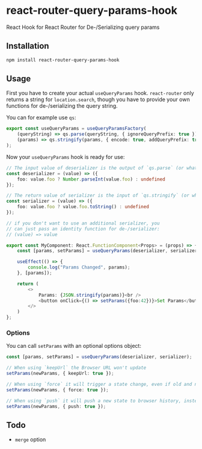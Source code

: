 # react-router-query-params-hook
React Hook for React Router for De-/Serializing query params

## Installation 
```sh
npm install react-router-query-params-hook
```

## Usage
First you have to create your actual `useQueryParams` hook. `react-router` only
returns a string for `location.search`, though you have to provide your own functions
for de-/serializing the query string.

You can for example use `qs`:
```ts
export const useQueryParams = useQueryParamsFactory(
    (queryString) => qs.parse(queryString, { ignoreQueryPrefix: true }),
    (params) => qs.stringify(params, { encode: true, addQueryPrefix: true })
);
```

Now your `useQueryParams` hook is ready for use:
```ts
// The input value of deserializer is the output of `qs.parse` (or whatever you use)
const deserializer = (value) => ({
    foo: value.foo ? Number.parseInt(value.foo) : undefined
});

// The return value of serializer is the input of `qs.stringify` (or whatever you use)
const serializer = (value) => ({
    foo: value.foo ? value.foo.toString() : undefined
});

// if you don't want to use an additional serializer, you
// can just pass an identity function for de-/serializer:
// (value) => value

export const MyComponent: React.FunctionComponent<Props> = (props) => {
    const [params, setParams] = useQueryParams(deserializer, serializer);

    useEffect(() => {
        console.log("Params Changed", params);
    }, [params]);

    return (
        <>
            Params: {JSON.stringify(params)}<br />
            <button onClick={() => setParams({foo:42})}>Set Params</button>
        </>
    )
};
```

### Options
You can call `setParams` with an optional options object:
```ts
const [params, setParams] = useQueryParams(deserializer, serializer);

// When using `keepUrl` the Browser URL won't update
setParams(newParams, { keepUrl: true });

// When using `force` it will trigger a state change, even if old and new params are the same
setParams(newParams, { force: true });

// When using `push` it will push a new state to browser history, instead of replace (default)
setParams(newParams, { push: true });
```

## Todo
- `merge` option